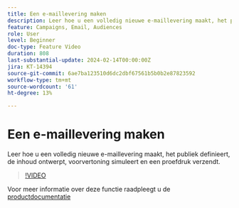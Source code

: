 ```yaml
---
title: Een e-maillevering maken
description: Leer hoe u een volledig nieuwe e-maillevering maakt, het publiek definieert, de inhoud ontwerpt, voorvertoning simuleert en een proefdruk verzendt.
feature: Campaigns, Email, Audiences
role: User
level: Beginner
doc-type: Feature Video
duration: 808
last-substantial-update: 2024-02-14T00:00:00Z
jira: KT-14394
source-git-commit: 6ae7ba123510d6dc2dbf67561b5b0b2e87823592
workflow-type: tm+mt
source-wordcount: '61'
ht-degree: 13%

---
```



# Een e-maillevering maken

Leer hoe u een volledig nieuwe e-maillevering maakt, het publiek definieert, de inhoud ontwerpt, voorvertoning simuleert en een proefdruk verzendt.

>[!VIDEO](https://video.tv.adobe.com/v/3425866/?learn=on)

Voor meer informatie over deze functie raadpleegt u de [productdocumentatie](https://experienceleague.adobe.com/docs/campaign-web/v8/msg/gs-deliveries.html?lang=en)